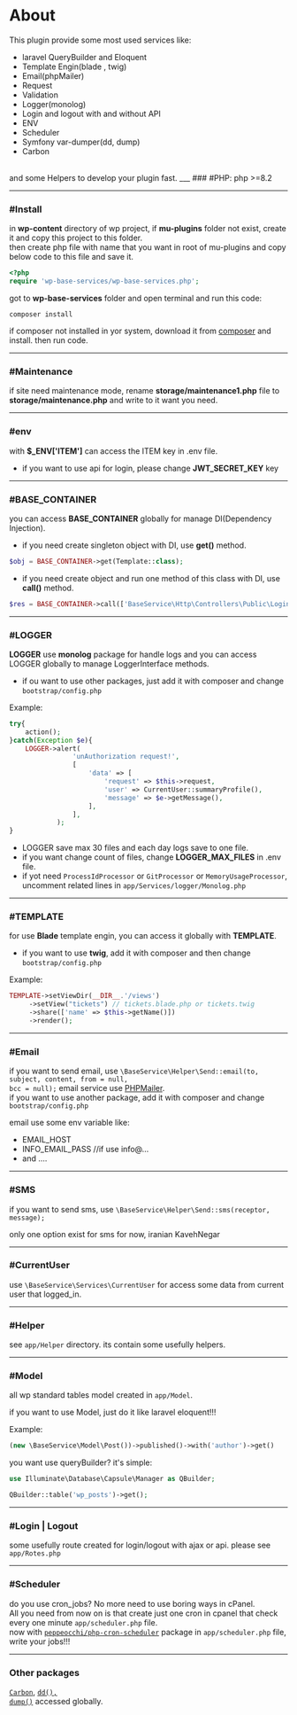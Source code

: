 # About
This plugin provide some most used services like:
- laravel QueryBuilder and Eloquent
- Template Engin(blade , twig)
- Email(phpMailer)
- Request
- Validation
- Logger(monolog)
- Login and logout with and without API
- ENV
- Scheduler
- Symfony var-dumper(dd, dump)
- Carbon
<br>
and some Helpers to develop your plugin fast.
___
### #PHP:
php >=8.2

___
### #Install

in **wp-content** directory of wp project, if **mu-plugins** folder not exist, create it and copy this project to this folder.
<br>then create php file with name that you want in root of mu-plugins and copy below code to this file and save it. 

~~~php
<?php
require 'wp-base-services/wp-base-services.php';
~~~

got to **wp-base-services** folder and open terminal and run this code:
~~~
composer install
~~~

if composer not installed in yor system, download it from [composer](https://getcomposer.org/download/) and install.
then run code.

___
### #Maintenance

if site need maintenance mode, rename **storage/maintenance1.php** file to **storage/maintenance.php** and write to it want you need.

___
### #env
with **$_ENV['ITEM']** can access the ITEM key in .env file.
- if you want to use api for login, please change **JWT_SECRET_KEY** key

___
### #BASE_CONTAINER
you can access **BASE_CONTAINER** globally for manage DI(Dependency Injection).
- if you need create singleton object with DI, use **get()** method.

~~~php
$obj = BASE_CONTAINER->get(Template::class);
~~~

- if you need create object and run one method of this class with DI, use **call()** method.

~~~php
$res = BASE_CONTAINER->call(['BaseService\Http\Controllers\Public\LoginController', 'login']);
~~~

___
### #LOGGER
**LOGGER** use **monolog** package for handle logs and you can access LOGGER globally to manage LoggerInterface methods.<br>
- if ou want to use other packages, just add it with composer and change <code>bootstrap/config.php</code>

<p>Example:</p>

~~~php
try{
    action();
}catch(Exception $e){
    LOGGER->alert(
                'unAuthorization request!',
                [
                    'data' => [
                        'request' => $this->request,
                        'user' => CurrentUser::summaryProfile(),
                        'message' => $e->getMessage(),
                    ],
                ],
            );
}

~~~

- LOGGER save max 30 files and each day logs save to one file.
- if you want change count of files, change **LOGGER_MAX_FILES** in .env file.
- if yot need <code>ProcessIdProcessor</code> or <code>GitProcessor</code> or <code>MemoryUsageProcessor</code>, uncomment related lines in <code>app/Services/logger/Monolog.php</code>
___
### #TEMPLATE
for use **Blade** template engin, you can access it globally with **TEMPLATE**.
- if you want to use **twig**, add it with composer and then change <code>bootstrap/config.php</code>
<p>Example:</p>

~~~php
TEMPLATE->setViewDir(__DIR__.'/views')
     ->setView("tickets") // tickets.blade.php or tickets.twig
     ->share(['name' => $this->getName()])
     ->render();
~~~

___
### #Email
if you want to send email, use <code>\BaseService\Helper\Send::email(to, subject, content, from = null, bcc = null);</code>
email service use [PHPMailer](https://github.com/PHPMailer/PHPMailer/).
<br> if you want to use another package, add it with composer and change <code>bootstrap/config.php</code>
<p>email use some env variable like:

- EMAIL_HOST
- INFO_EMAIL_PASS //if use info@...
- and ....
___
### #SMS
if you want to send sms, use <code>\BaseService\Helper\Send::sms(receptor, message);</code>
<p>only one option exist for sms for now, iranian KavehNegar</p>

___
### #CurrentUser
use <code>\BaseService\Services\CurrentUser</code> for access some data from current user that logged_in.

___
### #Helper
see <code>app/Helper</code> directory. its contain some usefully helpers.

___
### #Model
all wp standard tables model created in <code>app/Model</code>.
<p>if you want to use Model, just do it like laravel eloquent!!!</p>
Example:

~~~php
(new \BaseService\Model\Post())->published()->with('author')->get()
~~~

<p>you want use queryBuilder? it's simple:</p>

~~~php
use Illuminate\Database\Capsule\Manager as QBuilder;

QBuilder::table('wp_posts')->get();
~~~
___
### #Login | Logout
some usefully route created for login/logout with ajax or api. please see <code>app/Rotes.php</code>

___
### #Scheduler
do you use cron_jobs? No more need to use boring ways in cPanel.<br>
All you need from now on is that create just one cron in cpanel that check every one minute <code>app/scheduler.php</code> file.<br>
now with <code>[peppeocchi/php-cron-scheduler](https://github.com/peppeocchi/php-cron-scheduler)</code> package in <code>app/scheduler.php</code> file, write your jobs!!!

___
### Other packages
<code>[Carbon](https://carbon.nesbot.com/docs/)</code>, <code>[dd(), dump()](https://symfony.com/doc/current/components/var_dumper.html)</code> accessed globally.